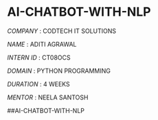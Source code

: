 # AI-CHATBOT-WITH-NLP

*COMPANY* : CODTECH IT SOLUTIONS

*NAME* : ADITI AGRAWAL

*INTERN ID* : CT08OCS

*DOMAIN* : PYTHON PROGRAMMING

*DURATION* : 4 WEEKS

*MENTOR* : NEELA SANTOSH

##AI-CHATBOT-WITH-NLP

